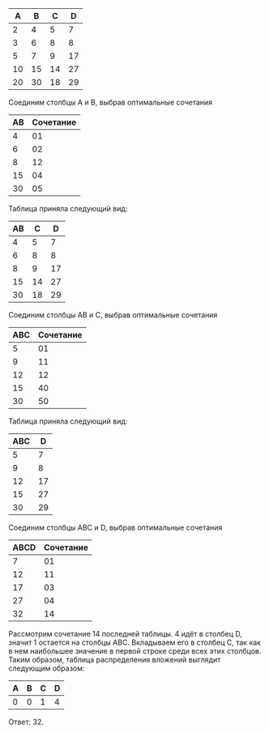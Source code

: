 ﻿| A| B | C | D |    
|---|---|---|---|
| 2 | 4 | 5 | 7 |
| 3 | 6 | 8 | 8 |
| 5 | 7 | 9 | 17 |
| 10 | 15 | 14 | 27 |
| 20 | 30 | 18 | 29 |
Соединим столбцы A и B, выбрав оптимальные сочетания

| AB| Сочетание|  
|---|---|
| 4 | 01 |
| 6 | 02|
| 8 | 12|
| 15 | 04 |
| 30 | 05 |
Таблица приняла следующий вид:

| AB | C | D |    
|---|---|---|
| 4 | 5 | 7 |
| 6 | 8 | 8 |
| 8 | 9 | 17 |
| 15 | 14 | 27 |
| 30 | 18 | 29 |
Соединим столбцы AB и C, выбрав оптимальные сочетания

| ABC| Сочетание|  
|---|---|
| 5 | 01 |
| 9 | 11 |
| 12 | 12 |
| 15 | 40 |
| 30 | 50 |
Таблица приняла следующий вид:

| ABC | D |    
|---|---|
| 5 | 7 |
| 9 | 8 |
| 12 | 17 |
| 15 | 27 |
| 30 | 29 |
Соединим столбцы ABC и D, выбрав оптимальные сочетания

| ABCD| Сочетание|  
|---|---|
| 7 | 01 |
| 12| 11 |
| 17 | 03 |
| 27 | 04 |
| 32 | 14 |
Рассмотрим сочетание 14 последней таблицы. 4 идёт в столбец D, значит 1 остается на столбцы ABC. Вкладываем его в столбец С, так как в нем наибольшее значение в первой строке среди всех этих столбцов. Таким образом, таблица распределения вложений выглядит следующим образом:

| A| B | C | D |   
|---|---|---|---|
| 0 | 0 | 1 | 4 |
Ответ: 32.
